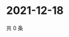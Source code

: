 # 2021-12-18

共 0 条

<!-- BEGIN WEIBO -->
<!-- 最后更新时间 Sat Dec 18 2021 11:10:56 GMT+0800 (China Standard Time) -->

<!-- END WEIBO -->
